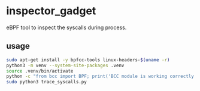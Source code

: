 # inspector_gadget

eBPF tool to inspect the syscalls during process.

## usage

```bash
sudo apt-get install -y bpfcc-tools linux-headers-$(uname -r)
python3 -m venv --system-site-packages .venv
source .venv/bin/activate
python -c "from bcc import BPF; print('BCC module is working correctly')"
sudo python3 trace_syscalls.py
```
